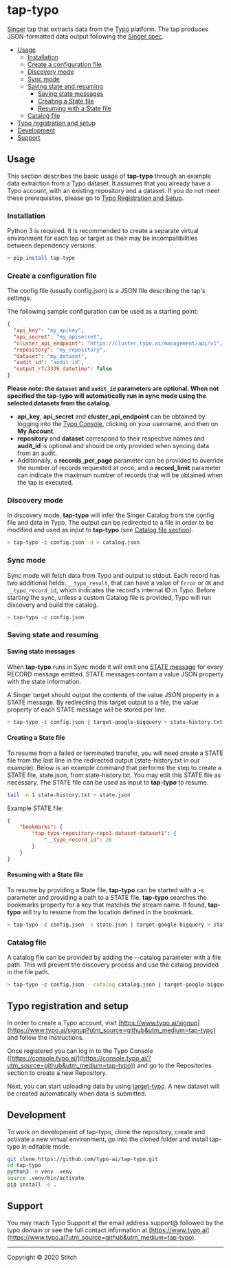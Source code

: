 # tap-typo

[Singer](https://singer.io) tap that extracts data from the [Typo](https://www.typo.ai?utm_source=github&utm_medium=tap-typo) platform. The tap produces JSON-formatted data output
following the [Singer spec](https://github.com/singer-io/getting-started/blob/master/docs/SPEC.md).

- [Usage](#usage)
  - [Installation](#installation)
  - [Create a configuration file](#create-a-configuration-file)
  - [Discovery mode](#discovery-mode)
  - [Sync mode](#sync-mode)
  - [Saving state and resuming](#saving-state-and-resuming)
    - [Saving state messages](#saving-state-messages)
    - [Creating a State file](#creating-a-state-file)
    - [Resuming with a State file](#resuming-with-a-state-file)
  - [Catalog file](#catalog-file)
- [Typo registration and setup](#typo-registration-and-setup)
- [Development](#development)
- [Support](#support)



## Usage

This section describes the basic usage of **tap-typo** through an example data extraction from a Typo dataset. It assumes that you already have a Typo account, with an existing repository and a dataset. If you do not meet these prerequisites, please go to [Typo Registration and Setup](#typo-registration-and-setup).



### Installation

Python 3 is required. It is recommended to create a separate virtual environment for each tap or target as their may be incompatibilities between dependency versions.

```bash
> pip install tap-typo
```



### Create a configuration file

The config file (usually config.json) is a JSON file describing the tap's settings.

The following sample configuration can be used as a starting point:


```json
{
  "api_key": "my_apikey",
  "api_secret": "my_apisecret",
  "cluster_api_endpoint": "https://cluster.typo.ai/management/api/v1",
  "repository": "my_repository",
  "dataset": "my_dataset",
  "audit_id": "audit_id",
  "output_rfc3339_datetime": false
}
```

**Please note: the `dataset` and `audit_id` parameters are optional. When not specified the tap-typo will automatically run in sync mode using the selected datasets from the catalog.**

- **api_key**, **api_secret** and **cluster_api_endpoint** can be obtained by logging into the [Typo Console](https://console.typo.ai/?utm_source=github&utm_medium=tap-typo), clicking on your username, and then on **My Account**.
- **repository** and **dataset** correspond to their respective names and **audit_id** is optional and should be only provided when syncing data from an audit.
- Additionally, a **records_per_page** parameter can be provided to override the number of records requested at once, and a **record_limit** parameter can indicate the maximum number of records that will be obtained when the tap is executed.



### Discovery mode

In discovery mode, **tap-typo** will infer the Singer Catalog from the config file and data in Typo. The output can be redirected to a file in order to be modified and used as input to **tap-typo** (see [Catalog file section](#catalog-file)).

```bash
> tap-typo -c config.json -d > catalog.json
```



### Sync mode

Sync mode will fetch data from Typo and output to stdout. Each record has two additional fields: `__typo_result`, that can have a value of `Error` or `OK` and `__typo_record_id`, which indicates the record's internal ID in Typo. Before starting the sync, unless a custom Catalog file is provided, Typo will run discovery and build the catalog.


```bash
> tap-typo -c config.json
```



### Saving state and resuming

#### Saving state messages

When **tap-typo** runs in Sync mode it will emit one [STATE message](https://github.com/singer-io/getting-started/blob/master/docs/SPEC.md#state-message) for every RECORD message emitted.  STATE messages contain a value JSON property with the state information.

A Singer target should output the contents of the value JSON property in a STATE message.  By redirecting this target output to a file, the value property of each STATE message will be stored per line.

```bash
> tap-typo -c config.json | target-google-bigquery > state-history.txt
```



#### Creating a State file

To resume from a failed or terminated transfer, you will need create a STATE file from the last line in the redirected output (state-history.txt in our example).  Below is an example command that performs the step to create a STATE file, state.json, from state-history.txt.  You may edit this STATE file as necessary. The STATE file can be used as input to **tap-typo** to resume.

```bash
tail -n 1 state-history.txt > state.json
```

Example STATE file:

```json
{
	"bookmarks": {
		"tap-typo-repository-repo1-dataset-dataset1": {
			"__typo_record_id": 26
		}
	}
}
```



#### Resuming with a State file

To resume by providing a State file, **tap-typo** can be started with a -s parameter and providing a path to a STATE file. **tap-typo** searches the bookmarks property for a key that matches the stream name.  If found, **tap-typo** will try to resume from the location defined in the bookmark.

```bash
> tap-typo -c config.json -s state.json | target-google-bigquery > state-history.txt
```



### Catalog file

A catalog file can be provided by adding the --catalog parameter with a file path. This will prevent the discovery process and use the catalog provided in the file path.

```bash
> tap-typo -c config.json --catalog catalog.json | target-google-bigquery > state-history.txt
```



## Typo registration and setup

In order to create a Typo account, visit [https://www.typo.ai/signup](https://www.typo.ai/signup?utm_source=github&utm_medium=tap-typo) and follow the instructions.

Once registered you can log in to the Typo Console ([https://console.typo.ai/](https://console.typo.ai/?utm_source=github&utm_medium=tap-typo)) and go to the Repositories section to create a new Repository.

Next, you can start uploading data by using [target-typo](https://github.com/typo-ai/target-typo). A new dataset will be created automatically when data is submitted.



## Development

To work on development of tap-typo, clone the repository, create and activate a new virtual environment, go into the cloned folder and install tap-typo in editable mode.

```bash
git clone https://github.com/typo-ai/tap-typo.git
cd tap-typo
python3 -m venv .venv
source .venv/bin/activate
pip install -e .
```



## Support

You may reach Typo Support at the email address support@ followed by the typo domain or see the full contact information at [https://www.typo.ai](https://www.typo.ai?utm_source=github&utm_medium=tap-typo).



---

Copyright &copy; 2020 Stitch
